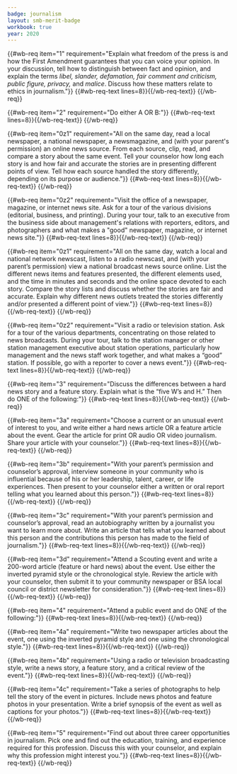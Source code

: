 ```yaml
---
badge: journalism
layout: smb-merit-badge
workbook: true
year: 2020
---
```



{{#wb-req item="1" requirement="Explain what freedom of the press is and how the First Amendment guarantees that you can voice your opinion. In your discussion, tell how to distinguish between fact and opinion, and explain the terms *libel, slander, defamation, fair comment and criticism, public figure, privacy,* and *malice*. Discuss how these matters relate to ethics in journalism."}}
{{#wb-req-text lines=8}}{{/wb-req-text}}
{{/wb-req}}

{{#wb-req item="2" requirement="Do either A OR B:"}}
{{#wb-req-text lines=8}}{{/wb-req-text}}
{{/wb-req}}

{{#wb-req item="0z1" requirement="All on the same day, read a local newspaper, a national newspaper, a newsmagazine, and (with your parent's permission) an online news source. From each source, clip, read, and compare a story about the same event. Tell your counselor how long each story is and how fair and accurate the stories are in presenting different points of view. Tell how each source handled the story differently, depending on its purpose or audience."}}
{{#wb-req-text lines=8}}{{/wb-req-text}}
{{/wb-req}}

{{#wb-req item="0z2" requirement="Visit the office of a newspaper, magazine, or internet news site. Ask for a tour of the various divisions (editorial, business, and printing). During your tour, talk to an executive from the business side about management's relations with reporters, editors, and photographers and what makes a "good" newspaper, magazine, or internet news site."}}
{{#wb-req-text lines=8}}{{/wb-req-text}}
{{/wb-req}}

{{#wb-req item="0z1" requirement="All on the same day, watch a local and national network newscast, listen to a radio newscast, and (with your parent’s permission) view a national broadcast news source online. List the different news items and features presented, the different elements used, and the time in minutes and seconds and the online space devoted to each story. Compare the story lists and discuss whether the stories are fair and accurate. Explain why different news outlets treated the stories differently and/or presented a different point of view."}}
{{#wb-req-text lines=8}}{{/wb-req-text}}
{{/wb-req}}

{{#wb-req item="0z2" requirement="Visit a radio or television station. Ask for a tour of the various departments, concentrating on those related to news broadcasts. During your tour, talk to the station manager or other station management executive about station operations, particularly how management and the news staff work together, and what makes a “good” station. If possible, go with a reporter to cover a news event."}}
{{#wb-req-text lines=8}}{{/wb-req-text}}
{{/wb-req}}

{{#wb-req item="3" requirement="Discuss the differences between a hard news story and a feature story. Explain what is the “five W’s and H.” Then do ONE of the following:"}}
{{#wb-req-text lines=8}}{{/wb-req-text}}
{{/wb-req}}

{{#wb-req item="3a" requirement="Choose a current or an unusual event of interest to you, and write either a hard news article OR a feature article about the event. Gear the article for print OR audio OR video journalism. Share your article with your counselor."}}
{{#wb-req-text lines=8}}{{/wb-req-text}}
{{/wb-req}}

{{#wb-req item="3b" requirement="With your parent’s permission and counselor’s approval, interview someone in your community who is influential because of his or her leadership, talent, career, or life experiences. Then present to your counselor either a written or oral report telling what you learned about this person."}}
{{#wb-req-text lines=8}}{{/wb-req-text}}
{{/wb-req}}

{{#wb-req item="3c" requirement="With your parent’s permission and counselor’s approval, read an autobiography written by a journalist you want to learn more about. Write an article that tells what you learned about this person and the contributions this person has made to the field of journalism."}}
{{#wb-req-text lines=8}}{{/wb-req-text}}
{{/wb-req}}

{{#wb-req item="3d" requirement="Attend a Scouting event and write a 200-word article (feature or hard news) about the event. Use either the inverted pyramid style or the chronological style. Review the article with your counselor, then submit it to your community newspaper or BSA local council or district newsletter for consideration."}}
{{#wb-req-text lines=8}}{{/wb-req-text}}
{{/wb-req}}

{{#wb-req item="4" requirement="Attend a public event and do ONE of the following:"}}
{{#wb-req-text lines=8}}{{/wb-req-text}}
{{/wb-req}}

{{#wb-req item="4a" requirement="Write two newspaper articles about the event, one using the inverted pyramid style and one using the chronological style."}}
{{#wb-req-text lines=8}}{{/wb-req-text}}
{{/wb-req}}

{{#wb-req item="4b" requirement="Using a radio or television broadcasting style, write a news story, a feature story, and a critical review of the event."}}
{{#wb-req-text lines=8}}{{/wb-req-text}}
{{/wb-req}}

{{#wb-req item="4c" requirement="Take a series of photographs to help tell the story of the event in pictures. Include news photos and feature photos in your presentation. Write a brief synopsis of the event as well as captions for your photos."}}
{{#wb-req-text lines=8}}{{/wb-req-text}}
{{/wb-req}}

{{#wb-req item="5" requirement="Find out about three career opportunities in journalism. Pick one and find out the education, training, and experience required for this profession. Discuss this with your counselor, and explain why this profession might interest you."}}
{{#wb-req-text lines=8}}{{/wb-req-text}}
{{/wb-req}}
